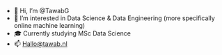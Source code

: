 - 👋 Hi, I’m @TawabG
- 👀 I’m interested in Data Science & Data Engineering (more specifically online machine learning)
- 🎓 Currently studying MSc Data Science 
- 📫 Hallo@tawab.nl

<!---
TawabG/TawabG is a ✨ special ✨ repository because its `README.md` (this file) appears on your GitHub profile.
You can click the Preview link to take a look at your changes.
--->
